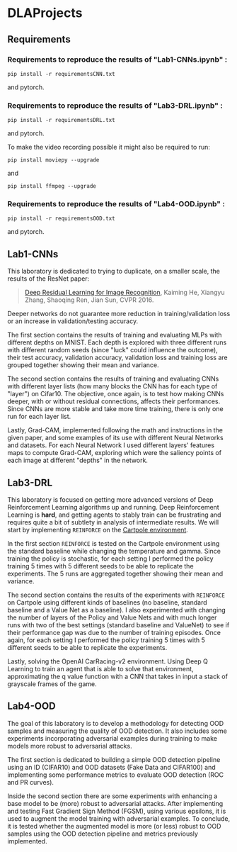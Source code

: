 # DLAProjects

## Requirements
### Requirements to reproduce the results of "Lab1-CNNs.ipynb" :

```
pip install -r requirementsCNN.txt
```
and pytorch.

### Requirements to reproduce the results of "Lab3-DRL.ipynb" : 

```
pip install -r requirementsDRL.txt
```
and pytorch.
 
To make the video recording possible it might also be required to run:
```
pip install moviepy --upgrade
```
and
```
pip install ffmpeg --upgrade
```

### Requirements to reproduce the results of "Lab4-OOD.ipynb" :

```
pip install -r requirementsOOD.txt
```
and pytorch.


## Lab1-CNNs

This laboratory is dedicated to trying to duplicate, on a smaller scale, the results of the ResNet paper:

> [Deep Residual Learning for Image Recognition](https://arxiv.org/abs/1512.03385), Kaiming He, Xiangyu Zhang, Shaoqing Ren, Jian Sun, CVPR 2016.

Deeper networks do not guarantee more reduction in training/validation loss or an increase in validation/testing accuracy.

The first section contains the results of training and evaluating MLPs with different depths on MNIST. Each depth is explored with three different runs with different random seeds (since "luck" could influence the outcome), their test accuracy, validation accuracy, validation loss and training loss are grouped together showing their mean and variance.

The second section contains the results of training and evaluating CNNs with different layer lists (how many blocks the CNN has for each type of "layer") on Cifar10.
The objective, once again, is to test how making CNNs deeper, with or without residual connections, affects their performances. Since CNNs are more stable and take more time training, there is only one run for each layer list.

Lastly, Grad-CAM, implemented following the math and instructions in the given paper, and some examples of its use with different Neural Networks and datasets. For each Neural Network I used different layers' features maps to compute Grad-CAM, exploring which were the saliency points of each image at different "depths" in the network.


## Lab3-DRL

This laboratory is focused on getting more advanced versions of Deep Reinforcement Learning algorithms up and running. Deep Reinforcement Learning is **hard**, and getting agents to stably train can be frustrating and requires quite a bit of subtlety in analysis of intermediate results. We will start by implementing `REINFORCE` on the [Cartpole environment](https://gymnasium.farama.org/environments/classic_control/cart_pole/).

In the first section `REINFORCE` is tested on the Cartpole environment using the standard baseline while changing the temperature and gamma.
Since training the policy is stochastic, for each setting I performed the policy training 5 times with 5 different seeds to be able to replicate the experiments. The 5 runs are aggregated together showing their mean and variance.

The second section contains the results of the experiments with `REINFORCE` on Cartpole using different kinds of baselines (no baseline, standard baseline and a Value Net as a baseline). I also experimented with changing the number of layers of the Policy and Value Nets and with much longer runs with two of the best settings (standard baseline and ValueNet) to see if their performance gap was due to the number of training episodes.
Once again, for each setting I performed the policy training 5 times with 5 different seeds to be able to replicate the experiments.

Lastly, solving the OpenAI CarRacing-v2 environment. Using Deep Q Learning to train an agent that is able to solve that environment, approximating the q value function with a CNN that takes in input a stack of grayscale frames of the game.

## Lab4-OOD

The goal of this laboratory is to develop a methodology for detecting OOD samples and measuring the quality of OOD detection. It also includes some experiments incorporating adversarial examples during training to make models more robust to adversarial attacks.

The first section is dedicated to building a simple OOD detection pipeline using an ID (CIFAR10) and OOD datasets (Fake Data and CIFAR100) and implementing some performance metrics to evaluate OOD detection (ROC and PR curves).

Inside the second section there are some experiments with enhancing a base model to be (more) robust to adversarial attacks. After implementing and testing Fast Gradient Sign Method (FGSM), using various epsilons, it is used to augment the model training with adversarial examples. To conclude, it is tested whether the augmented model is more (or less) robust to OOD samples using the OOD detection pipeline and metrics previously implemented.
